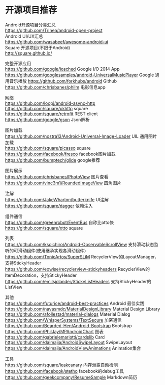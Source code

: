 # 开源项目推荐

Android开源项目分类汇总  
https://github.com/Trinea/android-open-project  
Android UI/UX汇总  
https://github.com/wasabeef/awesome-android-ui  
Square 开源项目(不限于Android)  
http://square.github.io/  

完整开源应用  
https://github.com/google/iosched Google I/O 2014 App  
https://github.com/googlesamples/android-UniversalMusicPlayer Google 通用音乐播放
https://github.com/forkhubs/android Github  
https://github.com/chrisbanes/philm 电影信息app  

网络  
https://github.com/loopj/android-async-http  
https://github.com/square/okhttp square  
https://github.com/square/retrofit REST client  
https://github.com/google/gson Json解析  

图片加载  
https://github.com/nostra13/Android-Universal-Image-Loader UIL 通用图片加载  
https://github.com/square/picasso square  
https://github.com/facebook/fresco facebook图片加载  
https://github.com/bumptech/glide google推荐  

图片展示  
https://github.com/chrisbanes/PhotoView 图片查看  
https://github.com/vinc3m1/RoundedImageView 圆角图片  

注解  
https://github.com/JakeWharton/butterknife UI注解  
https://github.com/square/dagger 依赖注入  

组件通信  
https://github.com/greenrobot/EventBus 自称比otto快  
https://github.com/square/otto square  

列表  
https://github.com/ksoichiro/Android-ObservableScrollView 支持滑动状态监听的可滑动组件(使用继承实现各滑动组件)  
https://github.com/TonicArtos/SuperSLiM RecyclerView的LayoutManager，支持StickyHeader  
https://github.com/eowise/recyclerview-stickyheaders RecyclerView的ItemDecoration，支持StickyHeader  
https://github.com/emilsjolander/StickyListHeaders 支持StickyHeader的ListView  

其他  
https://github.com/futurice/android-best-practices Android 最佳实践  
https://github.com/navasmdc/MaterialDesignLibrary Material Design Library  
https://github.com/afollestad/material-dialogs Material Dialog  
https://github.com/WhisperSystems/TextSecure 加密通信  
https://github.com/Bearded-Hen/Android-Bootstrap Bootstrap  
https://github.com/PhilJay/MPAndroidChart 图表  
https://github.com/gabrielemariotti/cardslib Card  
https://github.com/daimajia/AndroidSwipeLayout SwipeLayout  
https://github.com/daimajia/AndroidViewAnimations Animation集合  

工具  
https://github.com/square/leakcanary 内存泄露自动检测  
https://github.com/facebook/stetho facebook的debug工具  
https://github.com/geekcompany/ResumeSample Markdown简历  
